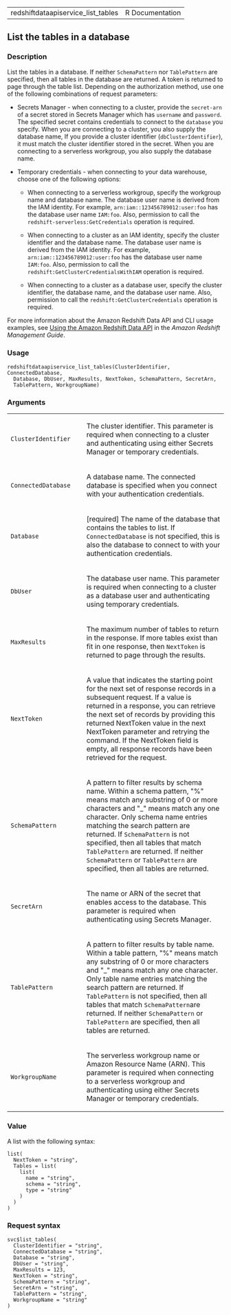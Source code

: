 <table style="width: 100%;">
<tbody>
<tr class="odd">
<td>redshiftdataapiservice_list_tables</td>
<td style="text-align: right;">R Documentation</td>
</tr>
</tbody>
</table>

## List the tables in a database

### Description

List the tables in a database. If neither `SchemaPattern` nor
`TablePattern` are specified, then all tables in the database are
returned. A token is returned to page through the table list. Depending
on the authorization method, use one of the following combinations of
request parameters:

-   Secrets Manager - when connecting to a cluster, provide the
    `secret-arn` of a secret stored in Secrets Manager which has
    `username` and `password`. The specified secret contains credentials
    to connect to the `database` you specify. When you are connecting to
    a cluster, you also supply the database name, If you provide a
    cluster identifier (`dbClusterIdentifier`), it must match the
    cluster identifier stored in the secret. When you are connecting to
    a serverless workgroup, you also supply the database name.

-   Temporary credentials - when connecting to your data warehouse,
    choose one of the following options:

    -   When connecting to a serverless workgroup, specify the workgroup
        name and database name. The database user name is derived from
        the IAM identity. For example, `⁠arn:iam::123456789012:user:foo⁠`
        has the database user name `IAM:foo`. Also, permission to call
        the `redshift-serverless:GetCredentials` operation is required.

    -   When connecting to a cluster as an IAM identity, specify the
        cluster identifier and the database name. The database user name
        is derived from the IAM identity. For example,
        `⁠arn:iam::123456789012:user:foo⁠` has the database user name
        `IAM:foo`. Also, permission to call the
        `redshift:GetClusterCredentialsWithIAM` operation is required.

    -   When connecting to a cluster as a database user, specify the
        cluster identifier, the database name, and the database user
        name. Also, permission to call the
        `redshift:GetClusterCredentials` operation is required.

For more information about the Amazon Redshift Data API and CLI usage
examples, see [Using the Amazon Redshift Data
API](https://docs.aws.amazon.com/redshift/latest/mgmt/data-api.html) in
the *Amazon Redshift Management Guide*.

### Usage

    redshiftdataapiservice_list_tables(ClusterIdentifier, ConnectedDatabase,
      Database, DbUser, MaxResults, NextToken, SchemaPattern, SecretArn,
      TablePattern, WorkgroupName)

### Arguments

<table>
<colgroup>
<col style="width: 35%" />
<col style="width: 65%" />
</colgroup>
<tbody>
<tr class="odd">
<td><code
id="redshiftdataapiservice_list_tables_:_ClusterIdentifier">ClusterIdentifier</code></td>
<td><p>The cluster identifier. This parameter is required when
connecting to a cluster and authenticating using either Secrets Manager
or temporary credentials.</p></td>
</tr>
<tr class="even">
<td><code
id="redshiftdataapiservice_list_tables_:_ConnectedDatabase">ConnectedDatabase</code></td>
<td><p>A database name. The connected database is specified when you
connect with your authentication credentials.</p></td>
</tr>
<tr class="odd">
<td><code
id="redshiftdataapiservice_list_tables_:_Database">Database</code></td>
<td><p>[required] The name of the database that contains the tables to
list. If <code>ConnectedDatabase</code> is not specified, this is also
the database to connect to with your authentication
credentials.</p></td>
</tr>
<tr class="even">
<td><code
id="redshiftdataapiservice_list_tables_:_DbUser">DbUser</code></td>
<td><p>The database user name. This parameter is required when
connecting to a cluster as a database user and authenticating using
temporary credentials.</p></td>
</tr>
<tr class="odd">
<td><code
id="redshiftdataapiservice_list_tables_:_MaxResults">MaxResults</code></td>
<td><p>The maximum number of tables to return in the response. If more
tables exist than fit in one response, then <code>NextToken</code> is
returned to page through the results.</p></td>
</tr>
<tr class="even">
<td><code
id="redshiftdataapiservice_list_tables_:_NextToken">NextToken</code></td>
<td><p>A value that indicates the starting point for the next set of
response records in a subsequent request. If a value is returned in a
response, you can retrieve the next set of records by providing this
returned NextToken value in the next NextToken parameter and retrying
the command. If the NextToken field is empty, all response records have
been retrieved for the request.</p></td>
</tr>
<tr class="odd">
<td><code
id="redshiftdataapiservice_list_tables_:_SchemaPattern">SchemaPattern</code></td>
<td><p>A pattern to filter results by schema name. Within a schema
pattern, "%" means match any substring of 0 or more characters and "_"
means match any one character. Only schema name entries matching the
search pattern are returned. If <code>SchemaPattern</code> is not
specified, then all tables that match <code>TablePattern</code> are
returned. If neither <code>SchemaPattern</code> or
<code>TablePattern</code> are specified, then all tables are
returned.</p></td>
</tr>
<tr class="even">
<td><code
id="redshiftdataapiservice_list_tables_:_SecretArn">SecretArn</code></td>
<td><p>The name or ARN of the secret that enables access to the
database. This parameter is required when authenticating using Secrets
Manager.</p></td>
</tr>
<tr class="odd">
<td><code
id="redshiftdataapiservice_list_tables_:_TablePattern">TablePattern</code></td>
<td><p>A pattern to filter results by table name. Within a table
pattern, "%" means match any substring of 0 or more characters and "_"
means match any one character. Only table name entries matching the
search pattern are returned. If <code>TablePattern</code> is not
specified, then all tables that match <code>SchemaPattern</code>are
returned. If neither <code>SchemaPattern</code> or
<code>TablePattern</code> are specified, then all tables are
returned.</p></td>
</tr>
<tr class="even">
<td><code
id="redshiftdataapiservice_list_tables_:_WorkgroupName">WorkgroupName</code></td>
<td><p>The serverless workgroup name or Amazon Resource Name (ARN). This
parameter is required when connecting to a serverless workgroup and
authenticating using either Secrets Manager or temporary
credentials.</p></td>
</tr>
</tbody>
</table>

### Value

A list with the following syntax:

    list(
      NextToken = "string",
      Tables = list(
        list(
          name = "string",
          schema = "string",
          type = "string"
        )
      )
    )

### Request syntax

    svc$list_tables(
      ClusterIdentifier = "string",
      ConnectedDatabase = "string",
      Database = "string",
      DbUser = "string",
      MaxResults = 123,
      NextToken = "string",
      SchemaPattern = "string",
      SecretArn = "string",
      TablePattern = "string",
      WorkgroupName = "string"
    )
